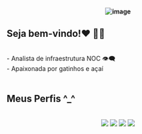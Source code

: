 <h4 align="center">
 
![image](https://user-images.githubusercontent.com/117679891/205792334-775915a5-6a33-44af-83b4-c25e3a3888e6.png)

## Seja bem-vindo!❤️ 👩‍💻
 <br>
- Analista de infraestrutura NOC 👁‍🗨
<br>
- Apaixonada por gatinhos e açaí
<br>
  
<br>
 
## Meus Perfis ^_^
<br>
<div align= "center"> 
 <a href = "https://github.com/PamelaLimaa" target="_blank"><img src="https://img.shields.io/badge/GitHub-100000?style=for-the-badge&logo=github&logoColor=white" target="_blank"></a>
  <a href = "pamela.lima@neon.com.br"><img src="https://img.shields.io/badge/-Gmail-%23333?style=for-the-badge&logo=gmail&logoColor=white" target="_blank"></a>
  <a href="https://www.linkedin.com/in/pamela-lima-243123216" target="_blank"><img src="https://img.shields.io/badge/-LinkedIn-%230077B5?style=for-the-badge&logo=linkedin&logoColor=white" target="_blank"></a>
  <a href="https://steamcommunity.com/profiles/76561199023771826/"><img src="https://img.shields.io/badge/Steam-000000?style=for-the-badge&logo=steam&logoColor=white"></a>
  
</div>

